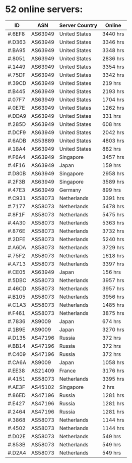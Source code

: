 # 52 online servers:

| ID | ASN | Server Country | Online |
| ------ | ------ | ------ | ------ |
| #.6EF8 | AS63949 | United States | 3440 hrs |
| #.D363 | AS63949 | United States | 3346 hrs |
| #.BA95 | AS63949 | United States | 3348 hrs |
| #.8051 | AS63949 | United States | 2836 hrs |
| #.1449 | AS63949 | United States | 3354 hrs |
| #.75DF | AS63949 | United States | 3342 hrs |
| #.39CD | AS63949 | United States | 219 hrs |
| #.B445 | AS63949 | United States | 2193 hrs |
| #.07F7 | AS63949 | United States | 1704 hrs |
| #.0E7E | AS63949 | United States | 1262 hrs |
| #.DDA9 | AS63949 | United States | 331 hrs |
| #.285D | AS63949 | United States | 608 hrs |
| #.DCF9 | AS63949 | United States | 2042 hrs |
| #.6ADB | AS53889 | United States | 4803 hrs |
| #.18A4 | AS63949 | United States | 882 hrs |
| #.F6A4 | AS63949 | Singapore | 3457 hrs |
| #.4F16 | AS63949 | Japan | 159 hrs |
| #.D80B | AS63949 | Singapore | 2958 hrs |
| #.2F3B | AS63949 | Singapore | 3589 hrs |
| #.47E3 | AS63949 | Germany | 899 hrs |
| #.C931 | AS58073 | Netherlands | 3391 hrs |
| #.7177 | AS58073 | Netherlands | 5478 hrs |
| #.8F1F | AS58073 | Netherlands | 5475 hrs |
| #.4A30 | AS58073 | Netherlands | 5363 hrs |
| #.876E | AS58073 | Netherlands | 3732 hrs |
| #.2DFE | AS58073 | Netherlands | 5240 hrs |
| #.A6DA | AS58073 | Netherlands | 3729 hrs |
| #.75F2 | AS58073 | Netherlands | 1618 hrs |
| #.A713 | AS58073 | Netherlands | 3397 hrs |
| #.CE05 | AS63949 | Japan | 156 hrs |
| #.5DBC | AS58073 | Netherlands | 3957 hrs |
| #.46CD | AS58073 | Netherlands | 3957 hrs |
| #.B105 | AS58073 | Netherlands | 3956 hrs |
| #.C1A3 | AS58073 | Netherlands | 1485 hrs |
| #.F461 | AS58073 | Netherlands | 3875 hrs |
| #.7836 | AS9009 | Japan | 674 hrs |
| #.1B9E | AS9009 | Japan | 3270 hrs |
| #.D135 | AS47196 | Russia | 372 hrs |
| #.BB14 | AS47196 | Russia | 372 hrs |
| #.C409 | AS47196 | Russia | 372 hrs |
| #.CA6A | AS9009 | Japan | 1058 hrs |
| #.EE38 | AS21409 | France | 3176 hrs |
| #.4151 | AS58073 | Netherlands | 3395 hrs |
| #.AE3F | AS45102 | Singapore | 2 hrs |
| #.86ED | AS47196 | Russia | 1281 hrs |
| #.E427 | AS47196 | Russia | 1281 hrs |
| #.2464 | AS47196 | Russia | 1281 hrs |
| #.3868 | AS58073 | Netherlands | 1144 hrs |
| #.4502 | AS58073 | Netherlands | 1144 hrs |
| #.D02E | AS58073 | Netherlands | 549 hrs |
| #.853B | AS58073 | Netherlands | 549 hrs |
| #.D2A4 | AS58073 | Netherlands | 549 hrs |

